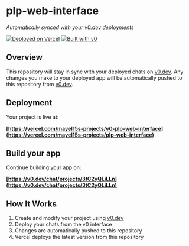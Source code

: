 # plp-web-interface

*Automatically synced with your [v0.dev](https://v0.dev) deployments*

[![Deployed on Vercel](https://img.shields.io/badge/Deployed%20on-Vercel-black?style=for-the-badge&logo=vercel)](https://vercel.com/mayel15s-projects/v0-plp-web-interface)
[![Built with v0](https://img.shields.io/badge/Built%20with-v0.dev-black?style=for-the-badge)](https://v0.dev/chat/projects/3tC2yQLiLLn)

## Overview

This repository will stay in sync with your deployed chats on [v0.dev](https://v0.dev).
Any changes you make to your deployed app will be automatically pushed to this repository from [v0.dev](https://v0.dev).

## Deployment

Your project is live at:

**[https://vercel.com/mayel15s-projects/v0-plp-web-interface](https://vercel.com/mayel15s-projects/plp-web-interface)**

## Build your app

Continue building your app on:

**[https://v0.dev/chat/projects/3tC2yQLiLLn](https://v0.dev/chat/projects/3tC2yQLiLLn)**

## How It Works

1. Create and modify your project using [v0.dev](https://v0.dev)
2. Deploy your chats from the v0 interface
3. Changes are automatically pushed to this repository
4. Vercel deploys the latest version from this repository
